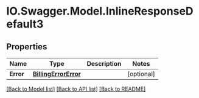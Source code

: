 # IO.Swagger.Model.InlineResponseDefault3
## Properties

Name | Type | Description | Notes
------------ | ------------- | ------------- | -------------
**Error** | [**BillingErrorError**](BillingErrorError.md) |  | [optional] 

[[Back to Model list]](../README.md#documentation-for-models) [[Back to API list]](../README.md#documentation-for-api-endpoints) [[Back to README]](../README.md)

